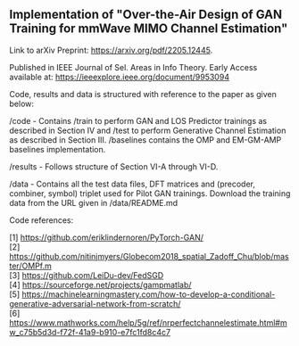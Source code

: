 ## Implementation of "Over-the-Air Design of GAN Training for mmWave MIMO Channel Estimation"

Link to arXiv Preprint: https://arxiv.org/pdf/2205.12445.

Published in IEEE Journal of Sel. Areas in Info Theory. Early Access available at: https://ieeexplore.ieee.org/document/9953094

Code, results and data is structured with reference to the paper as given below:

/code - Contains /train to perform GAN and LOS Predictor trainings as described in Section IV and /test to perform Generative Channel Estimation as described in Section III. /baselines contains the OMP and EM-GM-AMP baselines implementation.

/results - Follows structure of Section VI-A through VI-D.

/data - Contains all the test data files, DFT matrices and (precoder, combiner, symbol) triplet used for Pilot GAN trainings. Download the training data from the URL given in /data/README.md

Code references:

[1] https://github.com/eriklindernoren/PyTorch-GAN/ <br />
[2] https://github.com/nitinjmyers/Globecom2018_spatial_Zadoff_Chu/blob/master/OMPf.m <br />
[3] https://github.com/LeiDu-dev/FedSGD <br />
[4] https://sourceforge.net/projects/gampmatlab/ <br />
[5] https://machinelearningmastery.com/how-to-develop-a-conditional-generative-adversarial-network-from-scratch/ <br />
[6] https://www.mathworks.com/help/5g/ref/nrperfectchannelestimate.html#mw_c75b5d3d-f72f-41a9-b910-e7fc1fd8c4c7

